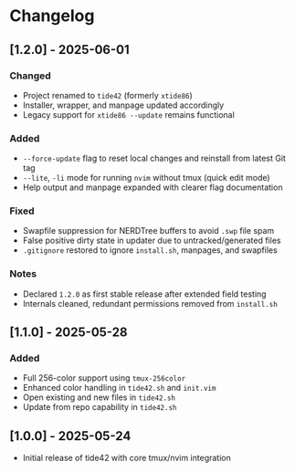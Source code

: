 # Changelog
## [1.2.0] - 2025-06-01
### Changed
- Project renamed to `tide42` (formerly `xtide86`)
- Installer, wrapper, and manpage updated accordingly
- Legacy support for `xtide86 --update` remains functional

### Added
- `--force-update` flag to reset local changes and reinstall from latest Git tag
- `--lite`, `-li` mode for running `nvim` without tmux (quick edit mode)
- Help output and manpage expanded with clearer flag documentation

### Fixed
- Swapfile suppression for NERDTree buffers to avoid `.swp` file spam
- False positive dirty state in updater due to untracked/generated files
- `.gitignore` restored to ignore `install.sh`, manpages, and swapfiles

### Notes
- Declared `1.2.0` as first stable release after extended field testing
- Internals cleaned, redundant permissions removed from `install.sh`


## [1.1.0] - 2025-05-28
### Added
- Full 256-color support using `tmux-256color`
- Enhanced color handling in `tide42.sh` and `init.vim`
- Open existing and new files in `tide42.sh`
- Update from repo capability in `tide42.sh`


## [1.0.0] - 2025-05-24
- Initial release of tide42 with core tmux/nvim integration

